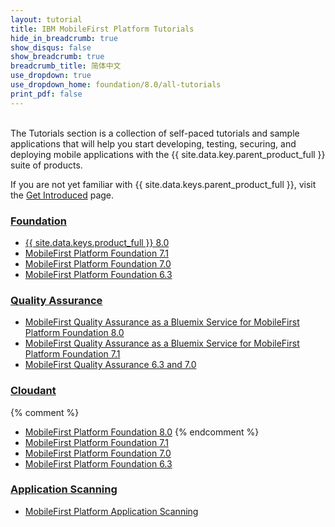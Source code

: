 ```yaml
---
layout: tutorial
title: IBM MobileFirst Platform Tutorials
hide_in_breadcrumb: true
show_disqus: false
show_breadcrumb: true
breadcrumb_title: 简体中文
use_dropdown: true
use_dropdown_home: foundation/8.0/all-tutorials
print_pdf: false
---
```

<!-- NLS_CHARSET=UTF-8 -->
<br>
The Tutorials section is a collection of self-paced tutorials and sample applications that will help you start developing, testing, securing, and deploying mobile applications with the {{ site.data.key.parent_product_full }} suite of products.

If you are not yet familiar with {{ site.data.keys.parent_product_full }}, visit the [Get Introduced](../../get-introduced/) page.

### [Foundation]({{site.baseurl}}/tutorials/zh-hans/foundation/)
* [{{ site.data.keys.product_full }} 8.0]({{site.baseurl}}/tutorials/zh-hans/foundation/8.0/all-tutorials/)
* [MobileFirst Platform Foundation 7.1]({{site.baseurl}}/tutorials/zh-hans/foundation/7.1/all-tutorials/)
* [MobileFirst Platform Foundation 7.0]({{site.baseurl}}/tutorials/zh-hans/foundation/7.0/all-tutorials/)
* [MobileFirst Platform Foundation 6.3]({{site.baseurl}}/tutorials/zh-hans/foundation/6.3/all-tutorials/)

### [Quality Assurance]({{site.baseurl}}/tutorials/zh-hans/quality-assurance/)
* [MobileFirst Quality Assurance as a Bluemix Service for MobileFirst Platform Foundation 8.0]({{site.baseurl}}/tutorials/zh-hans/quality-assurance/8.0/)
* [MobileFirst Quality Assurance as a Bluemix Service for MobileFirst Platform Foundation 7.1]({{site.baseurl}}/tutorials/zh-hans/quality-assurance/7.1/overview/)
* [MobileFirst Quality Assurance 6.3 and 7.0](https://www-01.ibm.com/support/knowledgecenter/SSFRDS_6.3.0/com.ibm.mqa.uau.doc/mqa630_welcome.html)

### [Cloudant]({{site.baseurl}}/tutorials/zh-hans/cloudant/)
{% comment %}
* [MobileFirst Platform Foundation 8.0]({{site.baseurl}}/tutorials/zh-hans/foundation/8.0/using-the-mfpf-sdk/working-with-cloudant-nosql-db-api/)
{% endcomment %}
* [MobileFirst Platform Foundation 7.1]({{site.baseurl}}/tutorials/zh-hans/foundation/7.1/data/working-with-cloudant-nosql-db-api/)
* [MobileFirst Platform Foundation 7.0]({{site.baseurl}}/tutorials/zh-hans/foundation/7.0/data/cloudant-nosql-db-api/)
* [MobileFirst Platform Foundation 6.3]({{site.baseurl}}/tutorials/zh-hans/product-integration/6.3/cloudant/)

### [Application Scanning]({{site.baseurl}}/tutorials/zh-hans/application-scanning/)
* [MobileFirst Platform Application Scanning]({{site.baseurl}}/tutorials/zh-hans/application-scanning/)
